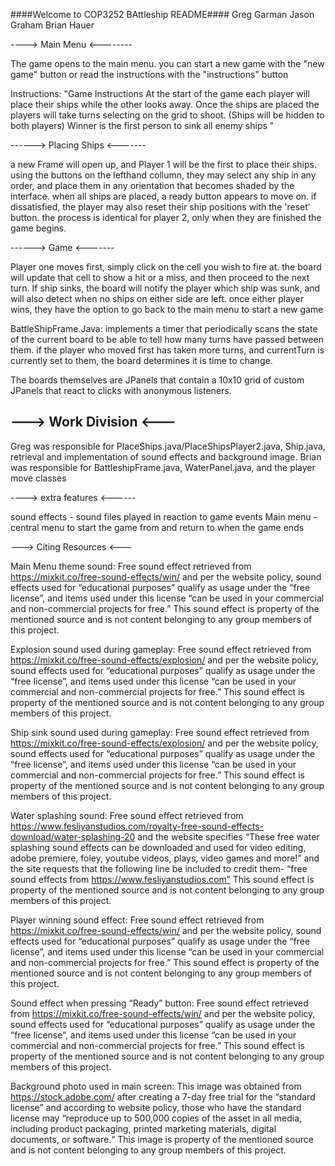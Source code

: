 ####Welcome to COP3252 BAttleship README####
Greg Garman
Jason Graham
Brian Hauer

----> Main Menu <--------

The game opens to the main menu. 
you can start a new game with the "new game" button
or read the instructions with the "instructions" button

Instructions:
"Game Instructions
At the start of the game each player will place their ships while the other looks away.
Once the ships are placed the players will take turns selecting on the grid to shoot.
(Ships will be hidden to both players) Winner is the first person to sink all enemy ships
"


------> Placing Ships <-------

a new Frame will open up, and Player 1 will be the first to place their ships. using
the buttons on the lefthand collumn, they may select any ship in any order, and place
them in any orientation that becomes shaded by the interface. when all ships are placed,
a ready button appears to move on. if dissatisfied, the player may also reset their ship positions
with the 'reset' button. the process is identical for player 2, only when they are 
finished the game begins.


------> Game <-------

Player one moves first, simply click on the cell you wish to fire at. the board will update
that cell to show a hit or a miss, and then proceed to the next turn. If ship sinks, the board
will notify the player which ship was sunk, and will also detect when no ships on either
side are left. once either player wins, they have the option to go back to the main menu
to start a new game


BattleShipFrame.Java:
implements a timer that periodically scans the state of the current board to be
able to tell how many turns have passed between them. if the player who moved first has taken
more turns, and currentTurn is currently set to them, the board determines it is time to change.

The boards themselves are JPanels that contain a 10x10 grid of custom JPanels that react to clicks
with anonymous listeners.

---> Work Division <---
-
Greg was responsible for PlaceShips.java/PlaceShipsPlayer2.java, Ship.java, retrieval and implementation of sound effects and background image.
Brian was responsible for BattleshipFrame.java, WaterPanel.java, and the player move classes


----> extra features <------

sound effects - sound files played in reaction to game events
Main menu - central menu to start the game from and return to when the game ends


---> Citing Resources <---

Main Menu theme sound: Free sound effect retrieved from https://mixkit.co/free-sound-effects/win/ and per the website policy, sound effects used for “educational purposes” qualify as usage under the “free license”, and items used under this license “can be used in your commercial and non-commercial projects for free.” This sound effect is property of the mentioned source and is not content belonging to any group members of this project.

Explosion sound used during gameplay: Free sound effect retrieved from https://mixkit.co/free-sound-effects/explosion/ and per the website policy, sound effects used for “educational purposes” qualify as usage under the “free license”, and items used under this license “can be used in your commercial and non-commercial projects for free.” This sound effect is property of the mentioned source and is not content belonging to any group members of this project.

Ship sink sound used during gameplay: Free sound effect retrieved from https://mixkit.co/free-sound-effects/explosion/ and per the website policy, sound effects used for “educational purposes” qualify as usage under the “free license”, and items used under this license “can be used in your commercial and non-commercial projects for free.” This sound effect is property of the mentioned source and is not content belonging to any group members of this project.

Water splashing sound: Free sound effect retrieved from https://www.fesliyanstudios.com/royalty-free-sound-effects-download/water-splashing-20 and the website specifies “These free water splashing sound effects can be downloaded and used for video editing, adobe premiere, foley, youtube videos, plays, video games and more!” and the site requests that the following line be included to credit them- “free sound effects from https://www.fesliyanstudios.com” This sound effect is property of the mentioned source and is not content belonging to any group members of this project.

Player winning sound effect: Free sound effect retrieved from https://mixkit.co/free-sound-effects/win/ and per the website policy, sound effects used for “educational purposes” qualify as usage under the “free license”, and items used under this license “can be used in your commercial and non-commercial projects for free.” This sound effect is property of the mentioned source and is not content belonging to any group members of this project.

Sound effect when pressing “Ready” button: Free sound effect retrieved from https://mixkit.co/free-sound-effects/win/ and per the website policy, sound effects used for “educational purposes” qualify as usage under the “free license”, and items used under this license “can be used in your commercial and non-commercial projects for free.” This sound effect is property of the mentioned source and is not content belonging to any group members of this project.

Background photo used in main screen: This image was obtained from https://stock.adobe.com/  after creating a 7-day free trial for the “standard license” and according to website policy, those who have the standard license may “reproduce up to 500,000 copies of the asset in all media, including product packaging, printed marketing materials, digital documents, or software.“ This image is property of the mentioned source and is not content belonging to any group members of this project.

